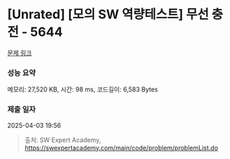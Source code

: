 # [Unrated] [모의 SW 역량테스트] 무선 충전 - 5644 

[문제 링크](https://swexpertacademy.com/main/code/problem/problemDetail.do?contestProbId=AWXRDL1aeugDFAUo) 

### 성능 요약

메모리: 27,520 KB, 시간: 98 ms, 코드길이: 6,583 Bytes

### 제출 일자

2025-04-03 19:56



> 출처: SW Expert Academy, https://swexpertacademy.com/main/code/problem/problemList.do